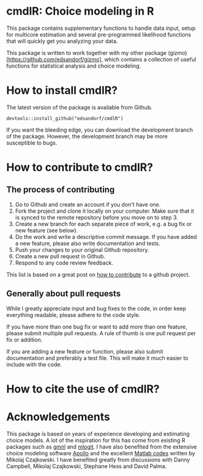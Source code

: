 # cmdlR: Choice modeling in R

This package contains supplementary functions to handle data input, setup
for multicore estimation and several pre-programmed likelihood functions that 
will quickly get you analyzing your data.

This package is written to work together with my other package (gizmo)[https://github.com/edsandorf/gizmo], which contains a collection of useful functions for statistical analysis and choice modeling. 

# How to install cmdlR?

The latest version of the package is available from Github. 

`devtools::install_github("edsandorf/cmdlR")`

If you want the
bleeding edge, you can download the development branch of the package. However,
the development branch may be more susceptible to bugs. 

# How to contribute to cmdlR?

## The process of contributing
1. Go to Github and create an account if you don't have one.
2. Fork the project and clone it locally on your computer. Make sure that it is synced to the remote repository before you move on to step 3.
3. Create a new branch for each separate piece of work, e.g. a bug fix or new feature (see below).
4. Do the work and write a descriptive commit message. If you have added a new feature, please also write documentation and tests.
5. Push your changes to your original Github repository.
6. Create a new pull request in Github.
7. Respond to any code review feedback.

This list is based on a great post on [how to contribute](https://akrabat.com/the-beginners-guide-to-contributing-to-a-github-project/) to a github project. 

##  Generally about pull requests
While I greatly appreciate input and bug fixes to the code, in order keep everything readable, please adhere to the code style.

If you have more than one bug fix or want to add more than one feature, please submit multiple pull requests. A rule of thumb is one pull request per fix or addition. 

If you are adding a new feature or function, please also submit documentation and preferably a test file. This will make it much easier to include with the code. 

# How to cite the use of cmdlR?


# Acknowledgements
This package is based on years of experience developing and estimating choice
models. A lot of the inspiration for this has come from existing R packages
such as [gmnl](https://CRAN.R-project.org/package=gmnl) and [mlogit](https://CRAN.R-project.org/package=mlogit). I have also benefited from the extensive choice modeling software [Apollo](http://www.apollochoicemodelling.com/) and the excellent [Matlab codes](https://github.com/czaj/DCE) written by Mikolaj Czajkowski. I have benefited greatly from discussions with Danny Campbell, Mikolaj Czajkowski, Stephane Hess and David Palma.


